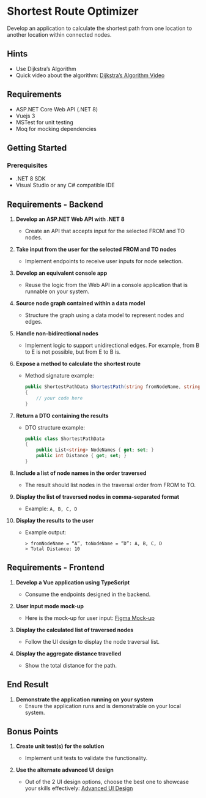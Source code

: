 # Shortest Route Optimizer

Develop an application to calculate the shortest path from one location to another location within connected nodes.

## Hints
- Use Dijkstra’s Algorithm
- Quick video about the algorithm: [Dijkstra’s Algorithm Video](https://www.youtube.com/watch?v=ba4YGd7S-TY)

## Requirements

- ASP.NET Core Web API (.NET 8)
- Vuejs 3
- MSTest for unit testing
- Moq for mocking dependencies

## Getting Started

### Prerequisites

- .NET 8 SDK
- Visual Studio or any C# compatible IDE

## Requirements - Backend

1. **Develop an ASP.NET Web API with .NET 8**
   - Create an API that accepts input for the selected FROM and TO nodes.

2. **Take input from the user for the selected FROM and TO nodes**
   - Implement endpoints to receive user inputs for node selection.

3. **Develop an equivalent console app**
   - Reuse the logic from the Web API in a console application that is runnable on your system.

4. **Source node graph contained within a data model**
   - Structure the graph using a data model to represent nodes and edges.

5. **Handle non-bidirectional nodes**
   - Implement logic to support unidirectional edges. For example, from B to E is not possible, but from E to B is.

6. **Expose a method to calculate the shortest route**
   - Method signature example:
     ```csharp
     public ShortestPathData ShortestPath(string fromNodeName, string toNodeName, List<Node> graphNodes)
     {
         // your code here
     }
     ```

7. **Return a DTO containing the results**
   - DTO structure example:
     ```csharp
     public class ShortestPathData
     {
         public List<string> NodeNames { get; set; }
         public int Distance { get; set; }
     }
     ```

8. **Include a list of node names in the order traversed**
   - The result should list nodes in the traversal order from FROM to TO.

9. **Display the list of traversed nodes in comma-separated format**
   - Example: `A, B, C, D`

10. **Display the results to the user**
    - Example output:
      ```
      > fromNodeName = “A”, toNodeName = ”D”: A, B, C, D
      > Total Distance: 10
      ```

## Requirements - Frontend

1. **Develop a Vue application using TypeScript**
   - Consume the endpoints designed in the backend.

2. **User input mode mock-up**
   - Here is the mock-up for user input: [Figma Mock-up](https://www.figma.com/design/VOlrHyAO7hscTdhoUdQG6o/Coding-Challenge?node-id=10454&t=6ZhQ6l3MvknAjaAA-0)

3. **Display the calculated list of traversed nodes**
   - Follow the UI design to display the node traversal list.

4. **Display the aggregate distance travelled**
   - Show the total distance for the path.

## End Result

1. **Demonstrate the application running on your system**
   - Ensure the application runs and is demonstrable on your local system.

## Bonus Points

1. **Create unit test(s) for the solution**
   - Implement unit tests to validate the functionality.

2. **Use the alternate advanced UI design**
   - Out of the 2 UI design options, choose the best one to showcase your skills effectively: [Advanced UI Design](https://www.figma.com/design/VOlrHyAO7hscTdhoUdQG6o/Coding-Challenge?node-id=601000&t=6ZhQ6l3MvknAjaAA-0)




